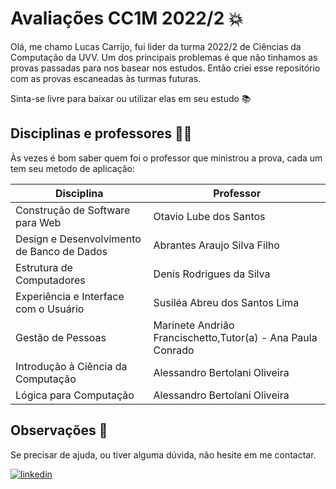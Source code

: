 # Avaliações CC1M 2022/2 💥

Olá, me chamo Lucas Carrijo, fui lider da turma 2022/2 de Ciências da Computação da UVV. Um dos principais problemas é que não tinhamos as provas passadas para nos basear nos estudos. Então criei esse repositório com as provas escaneadas às turmas futuras.

Sinta-se livre para baixar ou utilizar elas em seu estudo 📚

## Disciplinas e professores 👨‍🏫

Às vezes é bom saber quem foi o professor que ministrou a prova, cada um tem seu metodo de aplicação:

| Disciplina                                  | Professor                                                           |
| -------------                               | -------------                                                       |
| Construção de Software para Web             | Otavio Lube dos Santos                                              |
| Design e Desenvolvimento de Banco de Dados  | Abrantes Araujo Silva Filho                                         |
| Estrutura de Computadores                   | Denis Rodrigues da Silva                                            |
| Experiência e Interface com o Usuário       | Susiléa Abreu dos Santos Lima                                       |
| Gestão de Pessoas                           | Marinete Andrião Francischetto,Tutor(a) - Ana Paula Conrado         |
| Introdução à Ciência da Computação          | Alessandro Bertolani Oliveira                                       | 
| Lógica para Computação                      | Alessandro Bertolani Oliveira                                       |

## Observações 🔎

Se precisar de ajuda, ou tiver alguma dúvida, não hesite em me contactar.

[![linkedin](https://img.shields.io/badge/LinkedIn-0077B5?style=for-the-badge&logo=linkedin&logoColor=white)](https://www.linkedin.com/in/lucas-carrijo-ferrari-4aa93b20b/)
